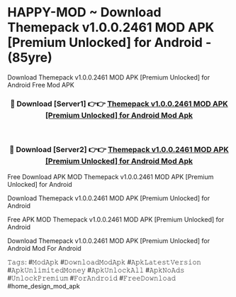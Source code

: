 # HAPPY-MOD ~ Download Themepack v1.0.0.2461 MOD APK [Premium Unlocked] for Android - (85yre)
Download Themepack v1.0.0.2461 MOD APK [Premium Unlocked] for Android Free Mod APK

<div align="center">
<h3>🔴 Download [Server1] 👉👉 <a href="https://apk-comot.site?title=Themepack_v1.0.0.2461_MOD_APK_[Premium_Unlocked]_for_Android">Themepack v1.0.0.2461 MOD APK [Premium Unlocked] for Android Mod Apk</a></h3><br>

<h3>🔴 Download [Server2] 👉👉 <a href="https://apk-comot.site?title=Themepack_v1.0.0.2461_MOD_APK_[Premium_Unlocked]_for_Android">Themepack v1.0.0.2461 MOD APK [Premium Unlocked] for Android Mod Apk</a></h3>
</div>


Free Download APK MOD Themepack v1.0.0.2461 MOD APK [Premium Unlocked] for Android

Download Themepack v1.0.0.2461 MOD APK [Premium Unlocked] for Android 

Free APK MOD Themepack v1.0.0.2461 MOD APK [Premium Unlocked] for Android 

Download Themepack v1.0.0.2461 MOD APK [Premium Unlocked] for Android Mod For Android

𝚃𝚊𝚐𝚜: #𝙼𝚘𝚍𝙰𝚙𝚔 #𝙳𝚘𝚠𝚗𝚕𝚘𝚊𝚍𝙼𝚘𝚍𝙰𝚙𝚔 #𝙰𝚙𝚔𝙻𝚊𝚝𝚎𝚜𝚝𝚅𝚎𝚛𝚜𝚒𝚘𝚗 #𝙰𝚙𝚔𝚄𝚗𝚕𝚒𝚖𝚒𝚝𝚎𝚍𝙼𝚘𝚗𝚎𝚢 #𝙰𝚙𝚔𝚄𝚗𝚕𝚘𝚌𝚔𝙰𝚕𝚕 #𝙰𝚙𝚔𝙽𝚘𝙰𝚍𝚜 #𝚄𝚗𝚕𝚘𝚌𝚔𝙿𝚛𝚎𝚖𝚒𝚞𝚖 #𝙵𝚘𝚛𝙰𝚗𝚍𝚛𝚘𝚒𝚍 #𝙵𝚛𝚎𝚎𝙳𝚘𝚠𝚗𝚕𝚘𝚊𝚍 #home_design_mod_apk